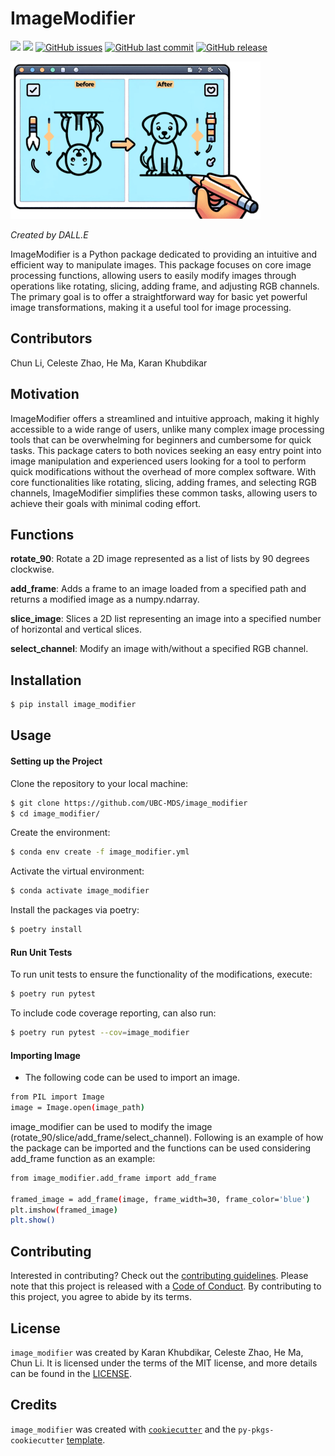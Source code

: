 # ImageModifier

[![](https://img.shields.io/badge/language-Python-blue.svg)](https://www.python.org/downloads/release/python-360/)
[![](https://img.shields.io/badge/License-MIT-green.svg)](https://opensource.org/licenses/MIT)
[![GitHub issues](https://img.shields.io/github/issues/UBC-MDS/image_modifier.svg)](https://github.com/UBC-MDS/image_modifier/issues)
[![GitHub last commit](https://img.shields.io/github/last-commit/UBC-MDS/image_modifier.svg)](https://github.com/UBC-MDS/image_modifier/commits/main)
[![GitHub release](https://img.shields.io/github/release/UBC-MDS/image_modifier.svg)](https://github.com/UBC-MDS/image_modifier/releases)

![Created by DALL·E](src/logo.png)

*Created by DALL.E*

ImageModifier is a Python package dedicated to providing an intuitive and efficient way to manipulate images. This package focuses on core image processing functions, allowing users to easily modify images through operations like rotating, slicing, adding frame, and adjusting RGB channels. The primary goal is to offer a straightforward way for basic yet powerful image transformations, making it a useful tool for image processing.

## Contributors

Chun Li, Celeste Zhao, He Ma, Karan Khubdikar

## Motivation

ImageModifier offers a streamlined and intuitive approach, making it highly accessible to a wide range of users, unlike many complex image processing tools that can be overwhelming for beginners and cumbersome for quick tasks. This package caters to both novices seeking an easy entry point into image manipulation and experienced users looking for a tool to perform quick modifications without the overhead of more complex software. With core functionalities like rotating, slicing, adding frames, and selecting RGB channels, ImageModifier simplifies these common tasks, allowing users to achieve their goals with minimal coding effort.

## Functions

**rotate_90**: Rotate a 2D image represented as a list of lists by 90 degrees clockwise.

**add_frame**: Adds a frame to an image loaded from a specified path and returns a modified image as a numpy.ndarray.

**slice_image**: Slices a 2D list representing an image into a specified number of horizontal and vertical slices.

**select_channel**: Modify an image with/without a specified RGB channel.

## Installation

```bash
$ pip install image_modifier
```

## Usage


#### Setting up the Project

Clone the repository to your local machine:

```bash
$ git clone https://github.com/UBC-MDS/image_modifier
$ cd image_modifier/
```

Create the environment:

```bash
$ conda env create -f image_modifier.yml
```

Activate the virtual environment:

```bash
$ conda activate image_modifier
```

Install the packages via poetry:

```bash
$ poetry install
```

#### Run Unit Tests

To run unit tests to ensure the functionality of the modifications, execute:

```bash
$ poetry run pytest
```

To include code coverage reporting, can also run:

```bash
$ poetry run pytest --cov=image_modifier
```

#### **Importing Image**

- The following code can be used to import an image.

```bash
from PIL import Image
image = Image.open(image_path)
```

image_modifier can be used to modify the image (rotate_90/slice/add_frame/select_channel). Following is an example of how the package can be imported and the functions can be used considering add_frame function as an example:

```bash
from image_modifier.add_frame import add_frame

framed_image = add_frame(image, frame_width=30, frame_color='blue')
plt.imshow(framed_image)
plt.show()
```

## Contributing

Interested in contributing? Check out the [contributing guidelines](CONTRIBUTING.md). Please note that this project is released with a [Code of Conduct](CONDUCT.md). By contributing to this project, you agree to abide by its terms.

## License

`image_modifier` was created by Karan Khubdikar, Celeste Zhao, He Ma, Chun Li. It is licensed under the terms of the MIT license, and more details can be found in the [LICENSE](LICENSE).

## Credits

`image_modifier` was created with [`cookiecutter`](https://cookiecutter.readthedocs.io/en/latest/) and the `py-pkgs-cookiecutter` [template](https://github.com/py-pkgs/py-pkgs-cookiecutter).
